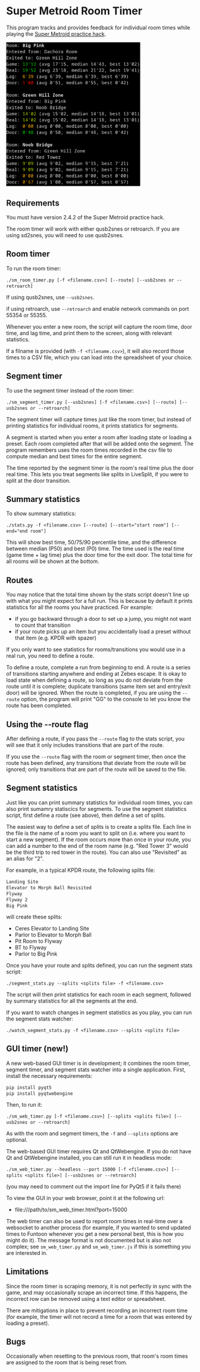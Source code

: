 Super Metroid Room Timer
========================

This program tracks and provides feedback for individual room times
while playing the [Super Metroid practice hack](https://smpractice.speedga.me/).

<img src="screenshots/sm_room_timer.png?raw=true" alt="Image of room timer in action" width="360">

Requirements
------------

You must have version 2.4.2 of the Super Metroid practice hack.

The room timer will work with either qusb2snes or retroarch.  If you are
using sd2snes, you will need to use qusb2snes.

Room timer
----------

To run the room timer:

```
./sm_room_timer.py [-f <filename.csv>] [--route] [--usb2snes or --retroarch]
```

If using qusb2snes, use `--usb2snes`.

if using retroarch, use `--retroarch` and enable network commands on
port 55354 or 55355.

Whenever you enter a new room, the script will capture the room time,
door time, and lag time, and print them to the screen, along with
relevant statistics.

If a filname is provided (with `-f <filename.csv>`), it will also record
those times to a CSV file, which you can load into the spreadsheet of
your choice.

Segment timer
-------------

To use the segment timer instead of the room timer:

```
./sm_segment_timer.py [--usb2snes] [-f <filename.csv>] [--route] [--usb2snes or --retroarch]
```

The segment timer will capture times just like the room timer, but
instead of printing statistics for individual rooms, it prints
statistics for segments.

A segment is started when you enter a room after loading state or
loading a preset.  Each room completed after that will be added onto the
segment.  The program remembers uses the room times recorded in the csv
file to compute median and best times for the entire segment.

The time reported by the segment timer is the room's real time plus the
door real time.  This lets you treat segments like splits in LiveSplit,
if you were to split at the door transition.

Summary statistics
------------------

To show summary statistics:

```
./stats.py -f <filename.csv> [--route] [--start="start room"] [--end="end room"]
```

This will show best time, 50/75/90 percentile time, and the difference
between median (P50) and best (P0) time.  The time used is the real time
(game time + lag time) plus the door time for the exit door.  The total
time for all rooms will be shown at the bottom.

Routes
------

You may notice that the total time shown by the stats script doesn't
line up with what you might expect for a full run.  This is because by
default it prints statistics for all the rooms you have practiced.  For
example:

* if you go backward through a door to set up a jump, you might not want
  to count that transition
* if your route picks up an item but you accidentally load a preset
  without that item (e.g. KPDR with spazer)

If you only want to see statistics for rooms/transitions you would use
in a real run, you need to define a route.

To define a route, complete a run from beginning to end.  A route is a
series of transitions starting anywhere and ending at Zebes escape.  It
is okay to load state when defining a route, so long as you do not
deviate from the route until it is complete; duplicate transitions
(same item set and entry/exit door) will be ignored.  When the route is
completed, if you are using the `--route` option, the program will print
"GG" to the console to let you know the route has been completed.

Using the --route flag
----------------------

After defining a route, if you pass the `--route` flag to the stats
script, you will see that it only includes transitions that are part of
the route.

If you use the `--route` flag with the room or segment timer, then once
the route has been defined, any transitions that deviate from the route
will be ignored; only transitions that are part of the route will be
saved to the file.

Segment statistics
------------------

Just like you can print summary statistics for individual room times,
you can also print sumamry statiscics for segments.  To use the segment
statistics script, first define a route (see above), then define a set
of splits.

The easiest way to define a set of splits is to create a splits file.
Each line in the file is the name of a room you want to split on (i.e.
where you want to start a new segment).  If the room occurs more than
once in your route, you can add a number to the end of the room name
(e.g. "Red Tower 3" would be the third trip to red tower in the route).
You can also use "Revisited" as an alias for "2".

For example, in a typical KPDR route, the following splits file:

```
Landing Site
Elevator to Morph Ball Revisited
Flyway
Flyway 2
Big Pink
```

will create these splits:
* Ceres Elevator to Landing Site
* Parlor to Elevator to Morph Ball
* Pit Room to Flyway
* BT to Flyway
* Parlor to Big Pink

Once you have your route and splits defined, you can run the segment
stats script:

```
./segment_stats.py --splits <splits file> -f <filename.csv>
```

The script will then print statistics for each room in each segment,
followed by summary statistics for all the segments at the end.

If you want to watch changes in segment statistics as you play, you can
run the segment stats watcher:

```
./watch_segment_stats.py -f <filename.csv> --splits <splits file>
```

GUI timer (new!)
----------------

A new web-based GUI timer is in development; it combines the room timer,
segment timer, and segment stats watcher into a single application.
First, install the necessary requirements:

```
pip install pyqt5
pip install pyqtwebengine
```

Then, to run it:

```
./sm_web_timer.py [-f <filename.csv>] [--splits <splits file>] [--usb2snes or --retroarch]
```

As with the room and segment timers, the `-f` and `--splits` options are
optional.

The web-based GUI timer requires Qt and QtWebengine.  If you do not have
Qt and QtWebengine installed, you can still run it in headless mode:

```
./sm_web_timer.py --headless --port 15000 [-f <filename.csv>] [--splits <splits file>] [--usb2snes or --retroarch]
```

(you may need to comment out the import line for PyQt5 if it fails there)

To view the GUI in your web browser, point it at the following url:

* file:///path/to/sm_web_timer.html?port=15000

The web timer can also be used to report room times in real-time over a
websocket to another process (for example, if you wanted to send updated
times to Funtoon whenever you get a new personal best, this is how you
might do it).  The message format is not documented but is also not
complex; see `sm_web_timer.py` and `sm_web_timer.js` if this is
something you are interested in.

Limitations
-----------

Since the room timer is scraping memory, it is not perfectly in sync
with the game, and may occasionally scrape an incorrect time.  If this
happens, the incorrect row can be removed using a text editor or
spreadsheet.

There are mitigations in place to prevent recording an incorrect room
time (for example, the timer will not record a time for a room that was
entered by loading a preset).

Bugs
----

Occasionally when resetting to the previous room, that room's room times
are assigned to the room that is being reset from.
